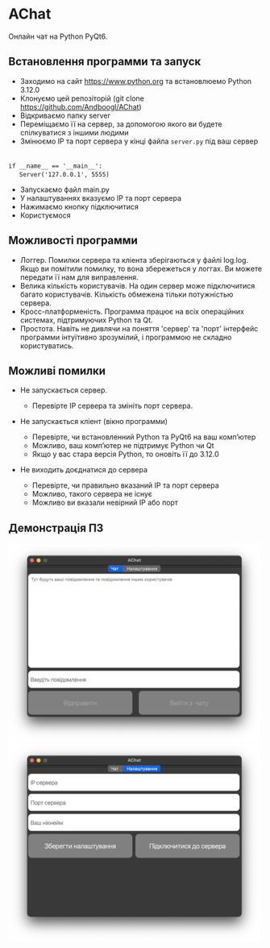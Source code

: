 # AChat
Онлайн чат на Python PyQt6.

## Встановлення программи та запуск
 - Заходимо на сайт https://www.python.org та встановлюемо Python 3.12.0
 - Клонуємо цей репозіторій (git clone https://github.com/Andboogl/AChat)
 - Відкриваємо папку server
 - Переміщаємо її на сервер, за допомогою якого ви будете спілкуватися з іншими людими
 - Змінюємо IP та порт сервера у кінці файла <code>server.py</code> під ваш сервер

<code>
if __name__ == '__main__':
   Server('127.0.0.1', 5555)
</code>

  - Запускаємо файл main.py
  - У налаштуваннях вказуємо IP та порт сервера
  - Нажимаємо кнопку підключитися
  - Користуємося

## Можливості программи
  - Логгер. Помилки сервера та кліента зберігаються у файлі log.log. Якщо ви помітили помилку, то вона збережеться у логгах. Ви можете передати її нам для виправлення.
  - Велика кількість користувачів. На один сервер може підключитися багато користувачів. Кількість обмежена тільки потужністью сервера.
  - Кросс-платформеність. Программа працює на всіх операційних системах, підтримуючих Python та Qt.
  - Простота. Навіть не дивлячи на поняття 'сервер' та 'порт' інтерфейс программи інтуїтивно зрозумілий, і программою не складно користуватись.

## Можливі помилки
  - Не запускається сервер.
    -  Перевірте IP сервера та змініть порт сервера.

  - Не запускається кліент (вікно программи)
    - Перевірте, чи встановленний  Python та PyQt6 на ваш компʼютер
    - Можливо, ваш компʼютер не підтримує Python чи Qt
    - Якщо у вас стара версія Python, то оновіть її до 3.12.0

  - Не виходить доєднатися до сервера
    - Перевірте, чи правильно вказаний IP та порт сервера
    - Можливо, такого сервера не існує
    - Можливо ви вказали невірний IP або порт

## Демонстрація ПЗ
<img src='Фото ПЗ.png' width=500> <img src='Фото ПЗ2.png' width=500>
